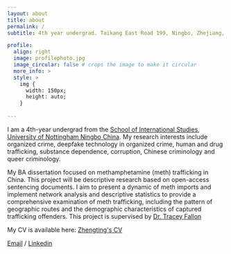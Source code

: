 ```yaml
---
layout: about
title: about
permalink: /
subtitle: 4th year undergrad. Taikang East Road 199, Ningbo, Zhejiang, China. Hezhengting2003@outlook.com

profile:
  align: right
  image: profilephoto.jpg
  image_circular: false # crops the image to make it circular
  more_info: >
  style: >
    img {
      width: 150px;
      height: auto;
    }
    
---
```


I am a 4th-year undergrad from the [School of International Studies](https://www.nottingham.edu.cn/en/humanities-and-social-sciences/schools-and-department/international-studies/home.aspx), [University of Nottingham Ningbo China](https://www.nottingham.edu.cn/en/index.aspx). My research interests include organized crime, deepfake technology in organized crime, human and drug trafficking, substance dependence, corruption, Chinese criminology and queer criminology.

My BA dissertation focused on methamphetamine (meth) trafficking in China. This project will be descriptive research based on open-access sentencing documents. I aim to present a dynamic of meth imports and implement network analysis and descriptive statistics to provide a comprehensive examination of meth trafficking, including the pattern of geographic routes and the demographic characteristics of captured trafficking offenders. This project is supervised by [Dr. Tracey Fallon](https://research.nottingham.edu.cn/en/persons/tracey-fallon)

My CV is available here: [Zhengting's CV](assets/pdf/Zhengting_CV.pdf)

[Email](hezhengting2003@outlook.com) / [Linkedin](https://www.linkedin.com/in/zhengting-he-venividivici/)
